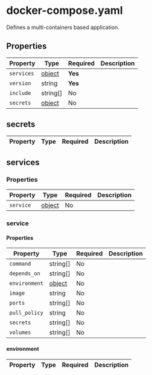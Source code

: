# docker-compose.yaml

Defines a multi-containers based application.

## Properties

| Property   | Type                | Required | Description |
|------------|---------------------|----------|-------------|
| `services` | [object](#services) | **Yes**  |             |
| `version`  | string              | **Yes**  |             |
| `include`  | string[]            | No       |             |
| `secrets`  | [object](#secrets)  | No       |             |

## secrets

| Property | Type | Required | Description |
|----------|------|----------|-------------|

## services

### Properties

| Property  | Type               | Required | Description |
|-----------|--------------------|----------|-------------|
| `service` | [object](#service) | No       |             |

### service

#### Properties

| Property      | Type                   | Required | Description |
|---------------|------------------------|----------|-------------|
| `command`     | string[]               | No       |             |
| `depends_on`  | string[]               | No       |             |
| `environment` | [object](#environment) | No       |             |
| `image`       | string                 | No       |             |
| `ports`       | string[]               | No       |             |
| `pull_policy` | string                 | No       |             |
| `secrets`     | string[]               | No       |             |
| `volumes`     | string[]               | No       |             |

#### environment

| Property | Type | Required | Description |
|----------|------|----------|-------------|

